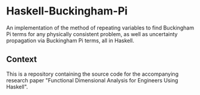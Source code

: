 # Haskell-Buckingham-Pi
An implementation of the method of repeating variables to find Buckingham Pi terms for any physically consistent problem, as well as uncertainty propagation via Buckingham Pi terms, all in Haskell.

## Context
This is a repository containing the source code for the accompanying research paper "Functional Dimensional Analysis for Engineers Using Haskell".
